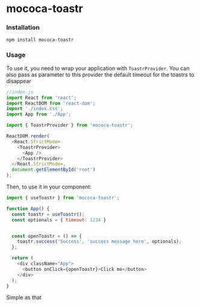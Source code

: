# mococa-toastr

### Installation

```
npm install mococa-toastr
```

### Usage

To use it, you need to wrap your application with `ToastrProvider`. You can also pass as parameter to this provider the default timeout for the toastrs to disappear

```js
//index.js
import React from 'react';
import ReactDOM from 'react-dom';
import './index.css';
import App from './App';

import { ToastrProvider } from 'mococa-toastr';

ReactDOM.render(
  <React.StrictMode>
    <ToastrProvider>
      <App />
    </ToastrProvider>
  </React.StrictMode>,
  document.getElementById('root')
);
```

Then, to use it in your component:

```js
import { useToastr } from 'mococa-toastr';

function App() {
  const toastr = useToastr();
  const optionals = { timeout: 1234 }


  const openToastr = () => {
    toastr.success('Success', 'success message here', optionals);
  };

  return (
    <div className="App">
      <button onClick={openToastr}>Click me</button>
    </div>
  );
}
```

Simple as that